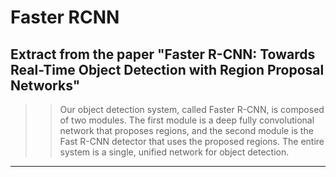 # Faster RCNN

Extract from the paper "Faster R-CNN: Towards Real-Time Object Detection with Region Proposal Networks"
---
>> Our object detection system, called Faster R-CNN, is composed of two modules. 
>> The first module is a deep fully convolutional network that proposes regions, 
>> and the second module is the Fast R-CNN detector that uses the proposed regions.
>> The entire system is a single, unified network for object detection.
---
